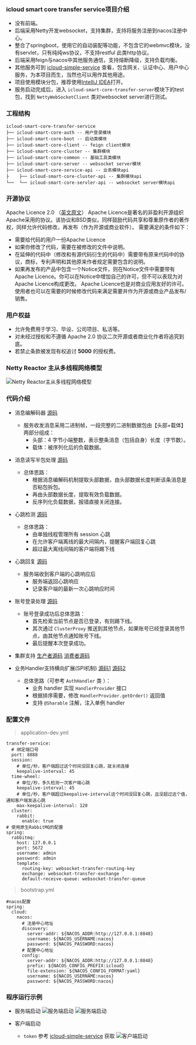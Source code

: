 ### icloud smart core transfer service项目介绍
* 没有前端。
* 后端采用Netty开发websocket，支持集群，支持将服务注册到nacos注册中心。
* 整合了springboot，使用它的自动装配等功能，不包含它的webmvc模块，没有servlet，只有纯纯ws协议，不支持restful 此类http协议。
* 后端采用feign与nacos中其他服务通信，支持熔断降级，支持负载均衡。
* 其他服务可到 [icloud-simple-service](https://github.com/yijianguanzhu/icloud-simple-service) 查看，包含网关、认证中心、用户中心服务，为本项目而生，当然也可以用作其他用途。
* 项目使用模块分包，推荐使用[IntelliJ IDEA](https://www.jetbrains.com/idea)打开。
* 服务启动完成后，进入 `icloud-smart-core-transfer-server`模块下的test包，找到 `NettyWebSocketClient` 类对websocket server进行测试。

### 工程结构
``` 
icloud-smart-core-transfer-service
├── icloud-smart-core-auth -- 用户登录模块
├── icloud-smart-core-boot -- 启动类模块
├── icloud-smart-core-client -- feign client模块
├── icloud-smart-core-cluster -- 集群模块
├── icloud-smart-core-common -- 基础工具类模块
├── icloud-smart-core-server -- websocket server模块
├── icloud-smart-core-service-api -- 业务模块api
├    ├── icloud-smart-core-cluster-api -- 集群模块api
└──  └── icloud-smart-core-servler-api -- websocket server模块api 
```

### 开源协议
Apache Licence 2.0 （[英文原文](http://www.apache.org/licenses/LICENSE-2.0.html)）
Apache Licence是著名的非盈利开源组织Apache采用的协议。该协议和BSD类似，同样鼓励代码共享和尊重原作者的著作权，同样允许代码修改，再发布（作为开源或商业软件）。
需要满足的条件如下：
* 需要给代码的用户一份Apache Licence
* 如果你修改了代码，需要在被修改的文件中说明。
* 在延伸的代码中（修改和有源代码衍生的代码中）需要带有原来代码中的协议，商标，专利声明和其他原来作者规定需要包含的说明。
* 如果再发布的产品中包含一个Notice文件，则在Notice文件中需要带有Apache Licence。你可以在Notice中增加自己的许可，但不可以表现为对Apache Licence构成更改。
Apache Licence也是对商业应用友好的许可。使用者也可以在需要的时候修改代码来满足需要并作为开源或商业产品发布/销售。

### 用户权益
* 允许免费用于学习、毕设、公司项目、私活等。
* 对未经过授权和不遵循 Apache 2.0 协议二次开源或者商业化作者将追究到底。
* 若禁止条款被发现有权追讨 **5000** 的授权费。

### Netty Reactor 主从多线程网络模型
![Netty Reactor主从多线程网络模型](https://user-images.githubusercontent.com/68835311/173493168-c87515f9-9f05-43c9-95b4-a0f1d1b6c2de.png)

### 代码介绍
* 消息编解码器 [源码](https://github.com/yijianguanzhu/icloud-smart-core-transfer-service/blob/master/icloud-smart-core-transfer-server/src/main/java/com/yijianguanzhu/transfer/server/codec/MessageToMessageCodec.java)
  * 服务收发消息采用二进制帧，一段完整的二进制数据包由【头部+载体】两部分组成：
    * 头部：4 字节小端整数，表示整条消息（包括自身）长度（字节数）。
    * 载体：被序列化后的负载数据。

* 消息读写半包处理 [源码](https://github.com/yijianguanzhu/icloud-smart-core-transfer-service/blob/master/icloud-smart-core-transfer-server/src/main/java/com/yijianguanzhu/transfer/server/codec/ByteToMessageDecoder.java)
    * 总体思路：
        * 根据消息编解码机制提取头部数据，由头部数据长度判断该条消息是否粘包拆包。
        * 再由头部数据长度，提取有效负载数据。
        * 反序列化负载数据，报错直接关闭连接。

* 心跳检测 [源码](https://github.com/yijianguanzhu/icloud-smart-core-transfer-service/blob/master/icloud-smart-core-transfer-server/src/main/java/com/yijianguanzhu/transfer/server/connector/listener/OnlineListener.java)
    * 总体思路：
        * 由单独线程管理所有 session 心跳
        * 在允许客户端离线的最大间隔内，提醒客户端回复心跳
        * 超过最大离线间隔的客户端将踢下线

* 心跳回复 [源码](https://github.com/yijianguanzhu/icloud-smart-core-transfer-service/blob/master/icloud-smart-core-transfer-server/src/main/java/com/yijianguanzhu/transfer/server/handler/PingPongHandler.java)
    * 服务端收到客户端的心跳响应后
        * 服务端返回心跳响应
        * 记录客户端的最新一次心跳响应时间

* 账号登录处理 [源码](https://github.com/yijianguanzhu/icloud-smart-core-transfer-service/blob/master/icloud-smart-core-transfer-auth/src/main/java/com/yijianguanzhu/transfer/auth/handler/AuthHandler.java)
    * 账号登录成功后总体思路：
        * 首先检索当前节点是否已登录，有则踢下线。
        * 其次通过 `ClusterProxy` 推送到其他节点，如果账号已经登录其他节点，由其他节点通知账号下线。
        * 最后提醒本次登录成功。

* 集群支持 [生产者源码](https://github.com/yijianguanzhu/icloud-smart-core-transfer-service/blob/master/icloud-smart-core-transfer-cluster/src/main/java/com/yijianguanzhu/transfer/cluster/rabbit/RabbitProducer.java) [消费者源码](https://github.com/yijianguanzhu/icloud-smart-core-transfer-service/blob/master/icloud-smart-core-transfer-cluster/src/main/java/com/yijianguanzhu/transfer/cluster/rabbit/RabbitConsumer.java)


* 业务Handler支持横向扩展(SPI机制) [源码1](https://github.com/yijianguanzhu/icloud-smart-core-transfer-service/blob/master/icloud-smart-core-transfer-common/src/main/java/com/yijianguanzhu/transfer/common/provider/HandlerProvider.java) [源码2](https://github.com/yijianguanzhu/icloud-smart-core-transfer-service/blob/master/icloud-smart-core-transfer-server/src/main/java/com/yijianguanzhu/transfer/server/config/ServerChannelInitializer.java)
    * 总体思路（可参考 `AuthHandler` 类 ）：
        * 业务 handler 实现 `HandlerProvider` 接口
        * 根据排序需要，修改 `HandlerProvider.getOrder()` 返回值
        * 支持 `@Sharable` 注解，注入单例 handler
        

### 配置文件
> application-dev.yml

    transfer-service:
      # 绑定端口号
      port: 8888
      session:
        # 单位/秒，客户端超过这个时间没回复心跳，就关闭连接
        keepalive-interval: 45
      time-wheel:
        # 单位/秒，多久检测一次客户端心跳
        keepalive-interval: 45
        # 单位/秒，客户端超过keepalive-interval这个时间没回复心跳，且没超过这个值，通知客户端发送心跳
        max-keepalive-interval: 120
      cluster:
        rabbit:
          enable: true
    # 使用原生RabbitMQ的配置
    spring:
      rabbitmq:
        host: 127.0.0.1
        port: 5672
        username: admin
        password: admin
        template:
          routing-key: websocket-transfer-routing-key
          exchange: websocket-transfer-exchange
          default-receive-queue: websocket-transfer-queue
    
> bootstrap.yml
    
    #nacos配置
    spring:
      cloud:
        nacos:
          # 注册中心地址
          discovery:
            server-addr: ${NACOS_ADDR:http://127.0.0.1:8848}
            username: ${NACOS_USERNAME:nacos}
            password: ${NACOS_PASSWORD:nacos}
          # 配置中心地址
          config:
            server-addr: ${NACOS_ADDR:http://127.0.0.1:8848}
            prefix: ${NACOS_CONFIG_PREFIX:icloud}
            file-extension: ${NACOS_CONFIG_FORMAT:yaml}
            username: ${NACOS_USERNAME:nacos}
            password: ${NACOS_PASSWORD:nacos}

### 程序运行示例
* 服务端启动
![服务端启动](https://user-images.githubusercontent.com/68835311/173513156-09774442-7ec4-4ac5-88c3-e1ba9a362686.png)
![服务端启动](https://user-images.githubusercontent.com/68835311/173513968-cb7ba883-5d93-4043-86c8-195cf1603dbf.png)

* 客户端启动
    * `token` 参考 [icloud-simple-service](https://github.com/yijianguanzhu/icloud-simple-service) 获取
    ![客户端启动](https://user-images.githubusercontent.com/68835311/173517355-cf78c05d-c99d-477a-a0bb-8717d6e02100.png)

